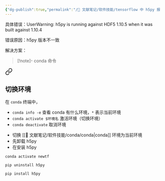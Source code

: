 ```yaml
---
{"dg-publish":true,"permalink":"/🌿 文献笔记/软件技能/tensorflow 中 h5py 报错/"}
---
```



具体错误：UserWarning: h5py is running against HDF5 1.10.5 when it was built against 1.10.4

错误原因：h5py 版本不一致

解决方案：

> [!note]- conda 命令
>  
<div class="transclusion internal-embed is-loaded"><a class="markdown-embed-link" href="///conda/conda/#" aria-label="Open link"><svg xmlns="http://www.w3.org/2000/svg" width="24" height="24" viewBox="0 0 24 24" fill="none" stroke="currentColor" stroke-width="2" stroke-linecap="round" stroke-linejoin="round" class="svg-icon lucide-link"><path d="M10 13a5 5 0 0 0 7.54.54l3-3a5 5 0 0 0-7.07-7.07l-1.72 1.71"></path><path d="M14 11a5 5 0 0 0-7.54-.54l-3 3a5 5 0 0 0 7.07 7.07l1.71-1.71"></path></svg></a><div class="markdown-embed">



## 切换环境

在 `conda` 终端中，

- `conda info -e` 查看 conda 有什么环境，`*` 表示当前环境
- `conda activate $环境名` 激活环境（切换环境）
- `conda deactivate` 取消环境

</div></div>


- 切换 [[🌿 文献笔记/软件技能/conda/conda\|conda]] 环境为当前环境
- 先卸载 h5py 
- 在安装 h5py

```shell
conda activate newtf

pip uninstall h5py

pip install h5py
```